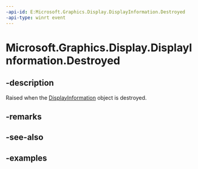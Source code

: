```yaml
---
-api-id: E:Microsoft.Graphics.Display.DisplayInformation.Destroyed
-api-type: winrt event
---
```


# Microsoft.Graphics.Display.DisplayInformation.Destroyed

<!--
public event Windows.Foundation.TypedEventHandler<Microsoft.Graphics.Display.DisplayInformation,object> Destroyed;
-->

## -description

Raised when the [DisplayInformation](displayinformation.md) object is destroyed.

## -remarks

## -see-also

## -examples
